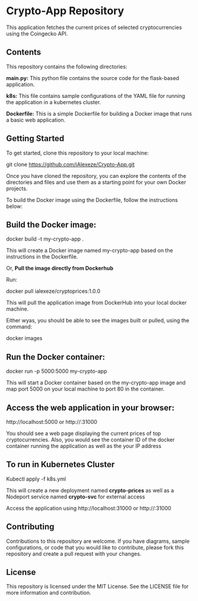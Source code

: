 # Crypto-App Repository
This application fetches the current prices of selected cryptocurrencies using the Coingecko API.

## Contents

This repository contains the following directories:

**main.py:** This python file contains the source code for the flask-based application.

**k8s:** This file contains sample configurations of the YAML file for running the application in a kubernetes cluster.
 
**Dockerfile:** This is a simple Dockerfile for building a Docker image that runs a basic web application.

## Getting Started
To get started, clone this repository to your local machine:

git clone https://github.com/iAlexeze/Crypto-App.git

Once you have cloned the repository, you can explore the contents of the directories and files and use them as a starting point for your own Docker projects.

To build the Docker image using the Dockerfile, follow the instructions below:

## Build the Docker image:

docker build -t my-crypto-app .

This will create a Docker image named my-crypto-app based on the instructions in the Dockerfile.

Or, **Pull the image directly from Dockerhub**

Run:

docker pull ialexeze/cryptoprices:1.0.0

This will pull the application image from DockerHub into your local docker machine.

Either wyas, you should be able to see the images built or pulled, using the command:

docker images

## Run the Docker container:

docker run -p 5000:5000 my-crypto-app

This will start a Docker container based on the  my-crypto-app image and map port 5000 on your local machine to port 80 in the container.

## Access the web application in your browser:

http://localhost:5000 or http://<Node-IP>:31000 
 
You should see a web page displaying the current prices of top cryptocurrencies.
Also, you would see the container ID of the docker container running the application as well as the your IP address 

## To run in Kubernetes Cluster

Kubectl apply -f k8s.yml

This will create a new deployment named **crypto-prices** as well as a Nodeport service named **crypto-svc** for external access

Access the application using http://localhost:31000 or http://<Node-IP>:31000 


## Contributing

Contributions to this repository are welcome. If you have diagrams, sample configurations, or code that you would like to contribute, please fork this repository and create a pull request with your changes.

## License

This repository is licensed under the MIT License. See the LICENSE file for more information and contribution.




